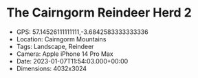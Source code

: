 # The Cairngorm Reindeer Herd 2

- GPS: 57.14526111111111,-3.6842583333333336
- Location: Cairngorm Mountains
- Tags: Landscape, Reindeer
- Camera: Apple iPhone 14 Pro Max
- Date: 2023-01-07T11:54:03.000+00:00
- Dimensions: 4032x3024
